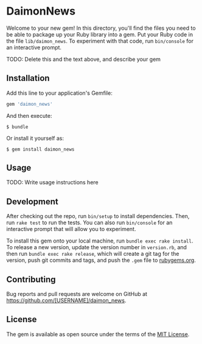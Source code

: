 # DaimonNews

Welcome to your new gem! In this directory, you'll find the files you need to be able to package up your Ruby library into a gem. Put your Ruby code in the file `lib/daimon_news`. To experiment with that code, run `bin/console` for an interactive prompt.

TODO: Delete this and the text above, and describe your gem

## Installation

Add this line to your application's Gemfile:

```ruby
gem 'daimon_news'
```

And then execute:

    $ bundle

Or install it yourself as:

    $ gem install daimon_news

## Usage

TODO: Write usage instructions here

## Development

After checking out the repo, run `bin/setup` to install dependencies. Then, run `rake test` to run the tests. You can also run `bin/console` for an interactive prompt that will allow you to experiment.

To install this gem onto your local machine, run `bundle exec rake install`. To release a new version, update the version number in `version.rb`, and then run `bundle exec rake release`, which will create a git tag for the version, push git commits and tags, and push the `.gem` file to [rubygems.org](https://rubygems.org).

## Contributing

Bug reports and pull requests are welcome on GitHub at https://github.com/[USERNAME]/daimon_news.


## License

The gem is available as open source under the terms of the [MIT License](http://opensource.org/licenses/MIT).

